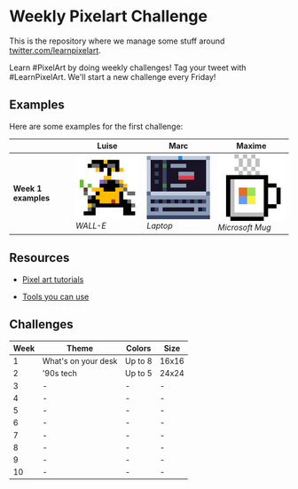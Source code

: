 # Weekly Pixelart Challenge

This is the repository where we manage some stuff around [twitter.com/learnpixelart](https://twitter.com/learnpixelart).

Learn #PixelArt by doing weekly challenges! Tag your tweet with #LearnPixelArt. We'll start a new challenge every Friday!

## Examples

Here are some examples for the first challenge:

|  | Luise | Marc | Maxime |
| - | - | - | - |
| **Week 1 examples** | ![WALL-E by Luise](/week1/walle-pixelartchallenge.png) <br/>*WALL-E* | ![Laptop by Marc](/week1/laptop-marcduiker.png)<br/>*Laptop* | ![Microsoft Mug by Maxime](week1/MicrosoftMug.png)<br/>*Microsoft Mug* |

## Resources

* [Pixel art tutorials](https://lospec.com/articles/pixel-art-where-to-start/)

* [Tools you can use](https://lospec.com/pixel-art-software-list)

## Challenges

| Week | Theme | Colors | Size
| - | - | - | -
| 1 | What's on your desk | Up to 8 | 16x16
| 2 | '90s tech | Up to 5 | 24x24
| 3 | - | - | -
| 4 | - | - | -
| 5 | - | - | -
| 6 | - | - | -
| 7 | - | - | -
| 8 | - | - | -
| 9 | - | - | -
| 10 | - | - | -
